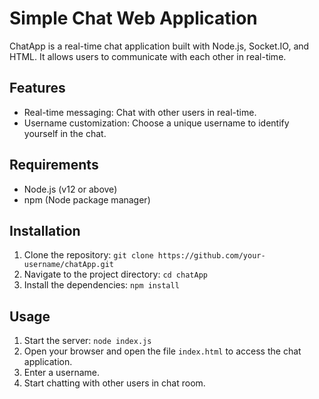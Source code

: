 # Simple Chat Web Application

ChatApp is a real-time chat application built with Node.js, Socket.IO, and HTML. It allows users to communicate with each other in real-time.

## Features

- Real-time messaging: Chat with other users in real-time.
- Username customization: Choose a unique username to identify yourself in the chat.

## Requirements

- Node.js (v12 or above)
- npm (Node package manager)

## Installation

1. Clone the repository: `git clone https://github.com/your-username/chatApp.git`
2. Navigate to the project directory: `cd chatApp`
3. Install the dependencies: `npm install`
   

## Usage

1. Start the server: `node index.js`
2. Open your browser and open the file `index.html` to access the chat application.
3. Enter a username.
4. Start chatting with other users in chat room.